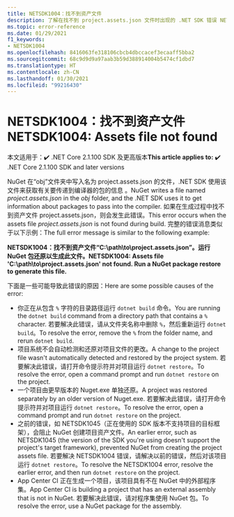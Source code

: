 ```yaml
---
title: NETSDK1004：找不到资产文件
description: 了解在找不到 project.assets.json 文件时出现的 .NET SDK 错误 NETSDK1004。
ms.topic: error-reference
ms.date: 01/29/2021
f1_keywords:
- NETSDK1004
ms.openlocfilehash: 8416063fe318106cbcb4dbccacef3ecaaff5bba2
ms.sourcegitcommit: 68c9d9d9a97aab3b59d388914004b5474cf1dbd7
ms.translationtype: HT
ms.contentlocale: zh-CN
ms.lasthandoff: 01/30/2021
ms.locfileid: "99216430"
---
```

# <a name="netsdk1004-assets-file-not-found"></a><span data-ttu-id="57d22-103">NETSDK1004：找不到资产文件</span><span class="sxs-lookup"><span data-stu-id="57d22-103">NETSDK1004: Assets file not found</span></span>

<span data-ttu-id="57d22-104">本文适用于：✔️ .NET Core 2.1.100 SDK 及更高版本</span><span class="sxs-lookup"><span data-stu-id="57d22-104">**This article applies to:** ✔️ .NET Core 2.1.100 SDK and later versions</span></span>

<span data-ttu-id="57d22-105">NuGet 在“obj”文件夹中写入名为 project.assets.json 的文件，.NET SDK 使用该文件来获取有关要传递到编译器的包的信息 。</span><span class="sxs-lookup"><span data-stu-id="57d22-105">NuGet writes a file named *project.assets.json* in the *obj* folder, and the .NET SDK uses it to get information about packages to pass into the compiler.</span></span> <span data-ttu-id="57d22-106">如果在生成过程中找不到资产文件 project.assets.json，则会发生此错误。</span><span class="sxs-lookup"><span data-stu-id="57d22-106">This error occurs when the assets file *project.assets.json* is not found during build.</span></span> <span data-ttu-id="57d22-107">完整的错误消息类似于以下示例：</span><span class="sxs-lookup"><span data-stu-id="57d22-107">The full error message is similar to the following example:</span></span>

<span data-ttu-id="57d22-108">**NETSDK1004：找不到资产文件“C:\path\to\project.assets.json”。运行 NuGet 包还原以生成此文件。**</span><span class="sxs-lookup"><span data-stu-id="57d22-108">**NETSDK1004: Assets file 'C:\path\to\project.assets.json' not found. Run a NuGet package restore to generate this file.**</span></span>

<span data-ttu-id="57d22-109">下面是一些可能导致此错误的原因：</span><span class="sxs-lookup"><span data-stu-id="57d22-109">Here are some possible causes of the error:</span></span>

* <span data-ttu-id="57d22-110">你正在从包含 `%` 字符的目录路径运行 `dotnet build` 命令。</span><span class="sxs-lookup"><span data-stu-id="57d22-110">You are running the `dotnet build` command from a directory path that contains a `%` character.</span></span> <span data-ttu-id="57d22-111">若要解决此错误，请从文件夹名称中删除 `%`，然后重新运行 `dotnet build`。</span><span class="sxs-lookup"><span data-stu-id="57d22-111">To resolve the error, remove the `%` from the folder name, and rerun `dotnet build`.</span></span>
* <span data-ttu-id="57d22-112">项目系统不会自动检测和还原对项目文件的更改。</span><span class="sxs-lookup"><span data-stu-id="57d22-112">A change to the project file wasn't automatically detected and restored by the project system.</span></span> <span data-ttu-id="57d22-113">若要解决此错误，请打开命令提示符并对项目运行 `dotnet restore`。</span><span class="sxs-lookup"><span data-stu-id="57d22-113">To resolve the error, open a command prompt and run `dotnet restore` on the project.</span></span>
* <span data-ttu-id="57d22-114">一个项目由更早版本的 Nuget.exe 单独还原。</span><span class="sxs-lookup"><span data-stu-id="57d22-114">A project was restored separately by an older version of Nuget.exe.</span></span> <span data-ttu-id="57d22-115">若要解决此错误，请打开命令提示符并对项目运行 `dotnet restore`。</span><span class="sxs-lookup"><span data-stu-id="57d22-115">To resolve the error, open a command prompt and run `dotnet restore` on the project.</span></span>
* <span data-ttu-id="57d22-116">之前的错误，如 NETSDK1045（正在使用的 SDK 版本不支持项目的目标框架），会阻止 NuGet 创建项目资产文件。</span><span class="sxs-lookup"><span data-stu-id="57d22-116">An earlier error, such as NETSDK1045 (the version of the SDK you're using doesn't support the project's target framework), prevented NuGet from creating the project assets file.</span></span> <span data-ttu-id="57d22-117">若要解决 NETSDK1004 错误，请解决以前的错误，然后对该项目运行 `dotnet restore`。</span><span class="sxs-lookup"><span data-stu-id="57d22-117">To resolve the NETSDK1004 error, resolve the earlier error, and then run `dotnet restore` on the project.</span></span>
* <span data-ttu-id="57d22-118">App Center CI 正在生成一个项目，该项目具有不在 NuGet 中的外部程序集。</span><span class="sxs-lookup"><span data-stu-id="57d22-118">App Center CI is building a project that has an external assembly that is not in NuGet.</span></span> <span data-ttu-id="57d22-119">若要解决此错误，请对程序集使用 NuGet 包。</span><span class="sxs-lookup"><span data-stu-id="57d22-119">To resolve the error, use a NuGet package for the assembly.</span></span>
